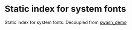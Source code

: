 # Static index for system fonts

Static index for system fonts. Decoupled from [swash_demo](https://github.com/dfrg/swash_demo/tree/master/src/layout/font)
